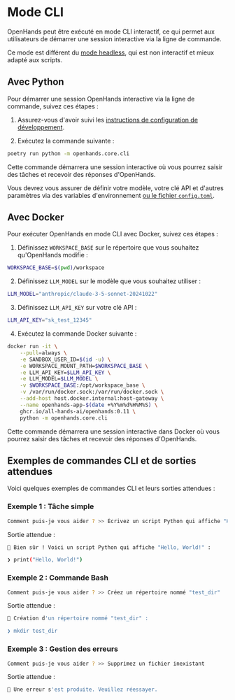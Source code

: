 

# Mode CLI

OpenHands peut être exécuté en mode CLI interactif, ce qui permet aux utilisateurs de démarrer une session interactive via la ligne de commande.

Ce mode est différent du [mode headless](headless-mode), qui est non interactif et mieux adapté aux scripts.

## Avec Python

Pour démarrer une session OpenHands interactive via la ligne de commande, suivez ces étapes :

1. Assurez-vous d'avoir suivi les [instructions de configuration de développement](https://github.com/All-Hands-AI/OpenHands/blob/main/Development.md).

2. Exécutez la commande suivante :

```bash
poetry run python -m openhands.core.cli
```

Cette commande démarrera une session interactive où vous pourrez saisir des tâches et recevoir des réponses d'OpenHands.

Vous devrez vous assurer de définir votre modèle, votre clé API et d'autres paramètres via des variables d'environnement
[ou le fichier `config.toml`](https://github.com/All-Hands-AI/OpenHands/blob/main/config.template.toml).


## Avec Docker

Pour exécuter OpenHands en mode CLI avec Docker, suivez ces étapes :

1. Définissez `WORKSPACE_BASE` sur le répertoire que vous souhaitez qu'OpenHands modifie :

```bash
WORKSPACE_BASE=$(pwd)/workspace
```

2. Définissez `LLM_MODEL` sur le modèle que vous souhaitez utiliser :

```bash
LLM_MODEL="anthropic/claude-3-5-sonnet-20241022"
```

3. Définissez `LLM_API_KEY` sur votre clé API :

```bash
LLM_API_KEY="sk_test_12345"
```

4. Exécutez la commande Docker suivante :

```bash
docker run -it \
    --pull=always \
    -e SANDBOX_USER_ID=$(id -u) \
    -e WORKSPACE_MOUNT_PATH=$WORKSPACE_BASE \
    -e LLM_API_KEY=$LLM_API_KEY \
    -e LLM_MODEL=$LLM_MODEL \
    -v $WORKSPACE_BASE:/opt/workspace_base \
    -v /var/run/docker.sock:/var/run/docker.sock \
    --add-host host.docker.internal:host-gateway \
    --name openhands-app-$(date +%Y%m%d%H%M%S) \
    ghcr.io/all-hands-ai/openhands:0.11 \
    python -m openhands.core.cli
```

Cette commande démarrera une session interactive dans Docker où vous pourrez saisir des tâches et recevoir des réponses d'OpenHands.

## Exemples de commandes CLI et de sorties attendues

Voici quelques exemples de commandes CLI et leurs sorties attendues :

### Exemple 1 : Tâche simple

```bash
Comment puis-je vous aider ? >> Écrivez un script Python qui affiche "Hello, World!"
```

Sortie attendue :

```bash
🤖 Bien sûr ! Voici un script Python qui affiche "Hello, World!" :

❯ print("Hello, World!")
```

### Exemple 2 : Commande Bash

```bash
Comment puis-je vous aider ? >> Créez un répertoire nommé "test_dir"
```

Sortie attendue :

```bash
🤖 Création d'un répertoire nommé "test_dir" :

❯ mkdir test_dir
```

### Exemple 3 : Gestion des erreurs

```bash
Comment puis-je vous aider ? >> Supprimez un fichier inexistant
```

Sortie attendue :

```bash
🤖 Une erreur s'est produite. Veuillez réessayer.
```
